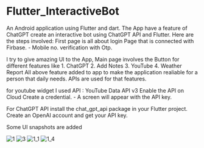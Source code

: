 # Flutter_InteractiveBot
An Android application using Flutter and dart. The App have a feature of ChatGPT 
create an interactive bot using ChatGPT API and Flutter. Here are the steps involved:
First page is all about login Page that is connected with Firbase. 
     - Mobile no. verification with Otp.
 
I try to give amazing UI to the App,
Main page involves the Button for different features like 
       1. ChatGPT
       2. Add Notes
       3. YouTube
       4. Weather Report
All above feature added to app to make the application realiable for a person that daily needs. APIs are used for that features.

for youtube widget I used API : 
       YouTube Data API v3
       Enable the API on Cloud
       Create a credential.
            - A screen will appear with the API key.
            
For ChatGPT API 
install the chat_gpt_api package in your Flutter project.
Create an OpenAI account and get your API key.

Some UI snapshots are added

![1](https://github.com/mahesh-suthar/Flutter_InteractiveBot/assets/76742326/4ac53506-7526-4631-9497-761a870db6d2)
![3](https://github.com/mahesh-suthar/Flutter_InteractiveBot/assets/76742326/61895506-4af1-4ed0-8666-bad7c708d6c0)
![1_1](https://github.com/mahesh-suthar/Flutter_InteractiveBot/assets/76742326/0610b662-51df-440c-a18d-edd3bcb2fa4c)
![1_4](https://github.com/mahesh-suthar/Flutter_InteractiveBot/assets/76742326/a43c92ee-7ede-40b0-9ef8-72442e2cd7f0)
